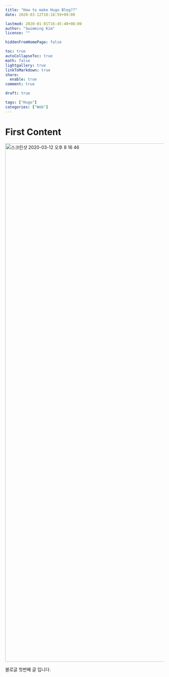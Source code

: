 ```yaml
---
title: "How to make Hugo Blog??"
date: 2020-03-12T18:18:59+09:00

lastmod: 2020-01-01T16:45:40+08:00
author: "Swimming Kim"
license: ""

hiddenFromHomePage: false

toc: true
autoCollapseToc: true
math: false
lightgallery: true
linkToMarkdown: true
share:
  enable: true
comment: true

draft: true

tags: ["Hugo"]
categories: ["Web"]
---
```


# First Content

<img width="1644" alt="스크린샷 2020-03-12 오후 8 16 46" src="https://user-images.githubusercontent.com/12381733/76516288-7b08b500-649e-11ea-8760-8fdc95ca5ea1.png">

블로글 첫번째 글 입니다.
